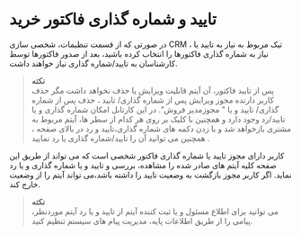 # تایید و شماره گذاری فاکتور خرید

در صورتی که از قسمت تنظیمات، شخصی سازی CRM ، تیک مربوط به نیاز به تایید یا نیاز به شماره گذاری فاکتورها را انتخاب کرده باشید، بعد از صدور  فاکتورها توسط کارشناسان به تایید/شماره گذاری نیاز خواهند داشت.

>**نکته**<br>
پس از تایید فاکتور، آن آیتم قابلیت ویرایش یا حذف نخواهد داشت مگر حذف کاربر دارنده مجوز ویرایش پس از شماره گذاری/ تایید ، حذف پس از شماره گذاری/ تایید و یا " مجوزمدیر فروش".
در این کارتابل امکان شماره گذاری و یا تایید/رد وجود دارد و همچنین با کلیک بر روی هر کدام از سطر ها، آیتم مربوط به مشتری بازخواهد شد و با زدن دکمه های شماره گذاری،تایید و رد در بالای صفحه ، همچنین می توانید آن را تایید/شماره گذاری یا رد نمایید .

کاربر دارای مجوز تایید یا شماره گذاری فاکتور شخصی است که می تواند از طریق این صفحه کلیه آیتم های صادر شده را مشاهده، بررسی و تایید و یا شماره گذاری و یا رد نماید. اگر کاربر مجوز بازگشت به وضعیت تایید را داشته باشد،می تواند آیتم را از وضعیت خارج کند.<br>

> **نکته**<br>
می توانید برای اطلاع مسئول و یا ثبت کننده آیتم از تایید و یا رد آیتم موردنظر، پیامی را از طریق اطلاعات پایه، مدیریت پیام های سیستم تنظیم کنید.<br>
